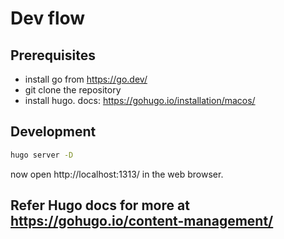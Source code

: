 # Dev flow


## Prerequisites
* install go from https://go.dev/
* git clone the repository
* install hugo. docs: https://gohugo.io/installation/macos/


## Development

```bash
hugo server -D
```
now open http://localhost:1313/ in the web browser.  

## Refer Hugo docs for more at https://gohugo.io/content-management/

